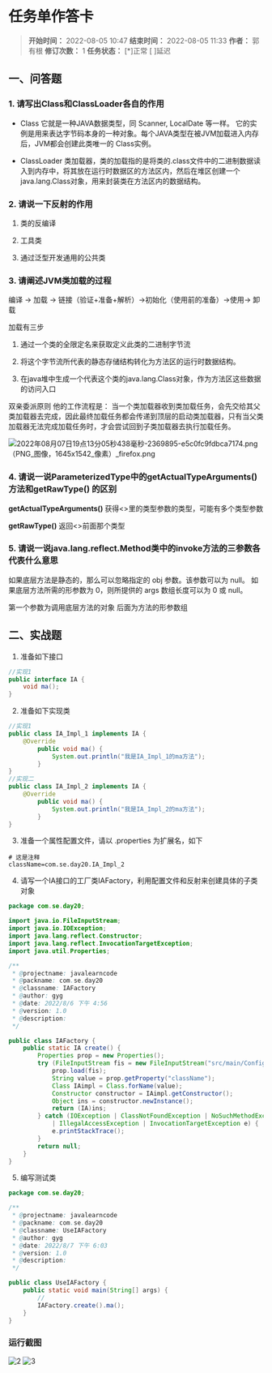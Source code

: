 [//]: # (注释
  Date: 2022-08-07 18:36:31
  LastEditors: gyg
  LastEditTime: 2022-08-07 21:00:35
  FilePath: \note\markdown\郭有根-第二十次作业.md
)

# 任务单作答卡

>**开始时间：** 2022-08-05 10:47 **结束时间：** 2022-08-05 11:33
**作者：** 郭有根 **修订次数：** 1 **任务状态：** [*]正常 [ ]延迟

## 一、问答题

### 1. 请写出Class和ClassLoader各自的作用

- Class
它就是一种JAVA数据类型，同 Scanner, LocalDate 等一样。
它的实例是用来表达字节码本身的一种对象。每个JAVA类型在被JVM加载进入内存后，JVM都会创建此类唯一的 Class实例。

- ClassLoader
类加载器，类的加载指的是将类的.class文件中的二进制数据读入到内存中，将其放在运行时数据区的方法区内，然后在堆区创建一个 java.lang.Class对象，用来封装类在方法区内的数据结构。

### 2. 请说一下反射的作用

1. 类的反编译

2. 工具类

3. 通过泛型开发通用的公共类

### 3. 请阐述JVM类加载的过程

编译 -> 加载 -> 链接（验证+准备+解析）->初始化（使用前的准备）->使用-> 卸载

加载有三步

1. 通过一个类的全限定名来获取定义此类的二进制字节流

2. 将这个字节流所代表的静态存储结构转化为方法区的运行时数据结构。

3. 在java堆中生成一个代表这个类的java.lang.Class对象，作为方法区这些数据的访问入口

双亲委派原则
    他的工作流程是： 当一个类加载器收到类加载任务，会先交给其父类加载器去完成，因此最终加载任务都会传递到顶层的启动类加载器，只有当父类加载器无法完成加载任务时，才会尝试回到子类加载器去执行加载任务。

![2022年08月07日19点13分05秒438毫秒-2369895-e5c0fc9fdbca7174.png（PNG_图像，1645x1542_像素）_firefox.png](https://s2.loli.net/2022/08/07/LFo4smBWu9zjqDM.png)

### 4. 请说一说ParameterizedType中的getActualTypeArguments()方法和getRawType() 的区别

**getActualTypeArguments()** 获得<>里的类型参数的类型，可能有多个类型参数

**getRawType()** 返回<>前面那个类型

### 5. 请说一说java.lang.reflect.Method类中的invoke方法的三参数各代表什么意思

如果底层方法是静态的，那么可以忽略指定的 obj 参数。该参数可以为 null。
如果底层方法所需的形参数为 0，则所提供的 args 数组长度可以为 0 或 null。

第一个参数为调用底层方法的对象 后面为方法的形参数组

## 二、实战题

1. 准备如下接口

```java
//实现1
public interface IA {
    void ma();
}
```

2. 准备如下实现类

```java
//实现1
public class IA_Impl_1 implements IA {
    @Override
        public void ma() {
            System.out.println("我是IA_Impl_1的ma方法");
        }
}
//实现二
public class IA_Impl_2 implements IA {
    @Override
        public void ma() {
            System.out.println("我是IA_Impl_2的ma方法");
        }
}
```

3. 准备一个属性配置文件，请以 .properties 为扩展名，如下

```properties
# 这是注释
className=com.se.day20.IA_Impl_2
```

4. 请写一个IA接口的工厂类IAFactory，利用配置文件和反射来创建具体的子类对象

```java
package com.se.day20;

import java.io.FileInputStream;
import java.io.IOException;
import java.lang.reflect.Constructor;
import java.lang.reflect.InvocationTargetException;
import java.util.Properties;

/**
 * @projectname: javalearncode
 * @packname: com.se.day20
 * @classname: IAFactory
 * @author: gyg
 * @date: 2022/8/6 下午 4:56
 * @version: 1.0
 * @description:
 */

public class IAFactory {
    public static IA create() {
        Properties prop = new Properties();
        try (FileInputStream fis = new FileInputStream("src/main/Configuration/ClassConfiguration.properties")) {
            prop.load(fis);
            String value = prop.getProperty("className");
            Class IAimpl = Class.forName(value);
            Constructor constructor = IAimpl.getConstructor();
            Object ins = constructor.newInstance();
            return (IA)ins;
        } catch (IOException | ClassNotFoundException | NoSuchMethodException | InstantiationException
            | IllegalAccessException | InvocationTargetException e) {
            e.printStackTrace();
        }
        return null;
    }
}

```

5. 编写测试类

```java
package com.se.day20;

/**
 * @projectname: javalearncode
 * @packname: com.se.day20
 * @classname: UseIAFactory
 * @author: gyg
 * @date: 2022/8/7 下午 6:03
 * @version: 1.0
 * @description:
 */

public class UseIAFactory {
    public static void main(String[] args) {
        //
        IAFactory.create().ma();
    }
}
```

### 运行截图

![2](https://s2.loli.net/2022/08/07/BzveTHQIDpaFL1U.png)
![3](https://s2.loli.net/2022/08/07/74H3kzwWQ5Np2BC.png)